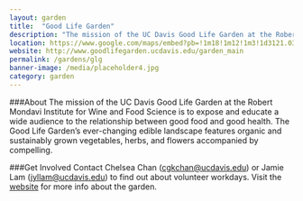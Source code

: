 ```yaml
---
layout: garden
title:  "Good Life Garden"
description: "The mission of the UC Davis Good Life Garden at the Robert Mondavi Institute for Wine and Food Science is to expose and educate a wide audience to the relationship between good food and good health."
location: https://www.google.com/maps/embed?pb=!1m18!1m12!1m3!1d3121.03871690371!2d-121.75276498466035!3d38.53287567962842!2m3!1f0!2f0!3f0!3m2!1i1024!2i768!4f13.1!3m3!1m2!1s0x0%3A0x0!2zMzjCsDMxJzU3LjIiTiAxMjHCsDQ1JzA0LjciVw!5e0!3m2!1sen!2sus!4v1459360334278
website: http://www.goodlifegarden.ucdavis.edu/garden_main
permalink: /gardens/glg
banner-image: /media/placeholder4.jpg
category: garden
---
```



###About
The mission of the UC Davis Good Life Garden at the Robert Mondavi Institute for Wine and Food Science is to expose and educate a wide audience to the relationship between good food and good health. The Good Life Garden’s ever-changing edible landscape features organic and sustainably grown vegetables, herbs, and flowers accompanied by compelling.


###Get Involved
Contact Chelsea Chan (cgkchan@ucdavis.edu) or Jamie Lam (jyllam@ucdavis.edu) to find out about volunteer workdays. Visit the [website](cgkchan@ucdavis.edu) for more info about the garden.

